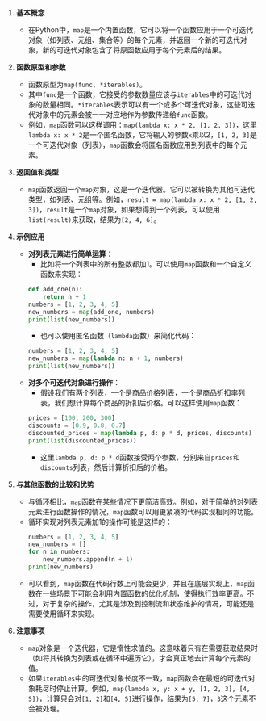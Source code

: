 1. **基本概念**
   - 在Python中，`map`是一个内置函数，它可以将一个函数应用于一个可迭代对象（如列表、元组、集合等）的每个元素，并返回一个新的可迭代对象，新的可迭代对象包含了将原函数应用于每个元素后的结果。

2. **函数原型和参数**
   - 函数原型为`map(func, *iterables)`。
   - 其中`func`是一个函数，它接受的参数数量应该与`iterables`中的可迭代对象的数量相同。`*iterables`表示可以有一个或多个可迭代对象，这些可迭代对象中的元素会被一一对应地作为参数传递给`func`函数。
   - 例如，`map`函数可以这样调用：`map(lambda x: x * 2, [1, 2, 3])`，这里`lambda x: x * 2`是一个匿名函数，它将输入的参数`x`乘以2，`[1, 2, 3]`是一个可迭代对象（列表），`map`函数会将匿名函数应用到列表中的每个元素。

3. **返回值和类型**
   - `map`函数返回一个`map`对象，这是一个迭代器。它可以被转换为其他可迭代类型，如列表、元组等。例如，`result = map(lambda x: x * 2, [1, 2, 3])`，`result`是一个`map`对象，如果想得到一个列表，可以使用`list(result)`来获取，结果为`[2, 4, 6]`。

4. **示例应用**
   - **对列表元素进行简单运算**：
     - 比如将一个列表中的所有整数都加1。可以使用`map`函数和一个自定义函数来实现：
     ```python
     def add_one(n):
         return n + 1
     numbers = [1, 2, 3, 4, 5]
     new_numbers = map(add_one, numbers)
     print(list(new_numbers))  
     ```
     - 也可以使用匿名函数（`lambda`函数）来简化代码：
     ```python
     numbers = [1, 2, 3, 4, 5]
     new_numbers = map(lambda n: n + 1, numbers)
     print(list(new_numbers))  
     ```
   - **对多个可迭代对象进行操作**：
     - 假设我们有两个列表，一个是商品价格列表，一个是商品折扣率列表，我们想计算每个商品的折扣后价格。可以这样使用`map`函数：
     ```python
     prices = [100, 200, 300]
     discounts = [0.9, 0.8, 0.7]
     discounted_prices = map(lambda p, d: p * d, prices, discounts)
     print(list(discounted_prices))
     ```
     - 这里`lambda p, d: p * d`函数接受两个参数，分别来自`prices`和`discounts`列表，然后计算折扣后的价格。

5. **与其他函数的比较和优势**
   - 与循环相比，`map`函数在某些情况下更简洁高效。例如，对于简单的对列表元素进行函数操作的情况，`map`函数可以用更紧凑的代码实现相同的功能。
   - 循环实现对列表元素加1的操作可能是这样的：
     ```python
     numbers = [1, 2, 3, 4, 5]
     new_numbers = []
     for n in numbers:
         new_numbers.append(n + 1)
     print(new_numbers)
     ```
   - 可以看到，`map`函数在代码行数上可能会更少，并且在底层实现上，`map`函数在一些场景下可能会利用内置函数的优化机制，使得执行效率更高。不过，对于复杂的操作，尤其是涉及到控制流和状态维护的情况，可能还是需要使用循环来实现。

6. **注意事项**
   - `map`对象是一个迭代器，它是惰性求值的。这意味着只有在需要获取结果时（如将其转换为列表或在循环中遍历它），才会真正地去计算每个元素的值。
   - 如果`iterables`中的可迭代对象长度不一致，`map`函数会在最短的可迭代对象耗尽时停止计算。例如，`map(lambda x, y: x + y, [1, 2, 3], [4, 5])`，计算只会对`[1, 2]`和`[4, 5]`进行操作，结果为`[5, 7]`，`3`这个元素不会被处理。
